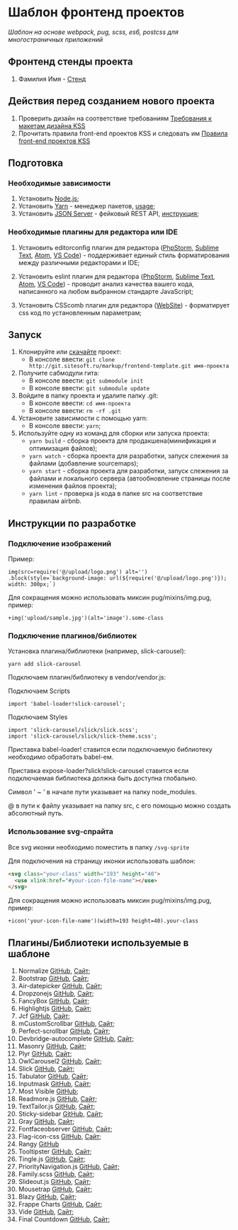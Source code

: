 # Шаблон фронтенд проектов

_Шаблон на основе webpack, pug, scss, es6, postcss для многостраничных приложений_

## Фронтенд стенды проекта

1.  Фамилия Имя - [Стенд](http://sitesoft.ru)

## Действия перед созданием нового проекта

1.  Проверить дизайн на соответствие требованиям [Требования к макетам дизайна KSS](https://docs.google.com/document/d/1DrQdRloEhhvfxCblvDui9ENhLd6nLcTH1HaYMp0Z8fQ/edit?usp=sharing)
2.  Прочитать правила front-end проектов KSS и следовать им [Правила front-end проектов KSS](https://docs.google.com/document/d/1t-LmUuQL9MmftZR6g3pngkdRn2TTGBfkLYivJuvIutY/edit?usp=sharing)

## Подготовка

### Необходимые зависимости

1.  Установить [Node.js](https://nodejs.org/en/);
2.  Установить [Yarn](https://yarnpkg.com/lang/en/) - менеджер пакетов, [usage](https://yarnpkg.com/en/docs/usage);
3.  Установить [JSON Server](https://github.com/typicode/json-server) - фейковый REST API, [инструкция](https://ruseller.com/lessons.php?rub=32&id=2842);

### Необходимые плагины для редактора или IDE

1.  Установить editorconfig плагин для редактора ([PhpStorm](https://plugins.jetbrains.com/plugin/7294-editorconfig), [Sublime Text](https://packagecontrol.io/packages/EditorConfig), [Atom](https://atom.io/packages/linter-eslint), [VS Code](https://marketplace.visualstudio.com/items?itemName=EditorConfig.EditorConfig)) - поддерживает единый стиль форматирования между различными редакторами и IDE;

2.  Установить eslint плагин для редактора ([PhpStorm](https://www.jetbrains.com/help/phpstorm/eslint.html), [Sublime Text](https://packagecontrol.io/packages/ESLint), [Atom](https://atom.io/packages/editorconfig), [VS Code](https://marketplace.visualstudio.com/items?itemName=dbaeumer.vscode-eslint)) - проводит анализ качества вашего кода, написанного на любом выбранном стандарте JavaScript;

3.  Установить CSScomb плагин для редактора ([WebSite](http://csscomb.com)) - форматирует css код по установленным параметрам;

## Запуск

1.  Клонируйте или [скачайте](http://git.sitesoft.ru/markup/frontend-template.git) проект:
    - В консоле ввести: `git clone http://git.sitesoft.ru/markup/frontend-template.git имя-проекта`
2.  Получите сабмодули гита:
    - В консоле ввести: `git submodule init`
    - В консоле ввести: `git submodule update`
3.  Войдите в папку проекта и удалите папку .git:
    - В консоле ввести: `cd имя-проекта`
    - В консоле ввести: `rm -rf .git`
4.  Установите зависимости с помощью yarn:
    - В консоле ввести: `yarn`;
5.  Используйте одну из команд для сборки или запуска проекта:
    - `yarn build` - сборка проекта для продакшена(минификация и оптимизация файлов);
    - `yarn watch` - сборка проекта для разработки, запуск слежения за файлами (добавление sourcemaps);
    - `yarn start` - сборка проекта для разработки, запуск слежения за файлами и локального сервера (автообновление страницы после изменения файлов проекта);
    - `yarn lint` - проверка js кода в папке src на соответствие правилам airbnb.

## Инструкции по разработке

### Подключение изображений

Пример:

```pug
img(src=require('@/upload/logo.png') alt='')
.block(style=`background-image: url(${require('@/upload/logo.png')}); width: 300px;`)
```

Для сокращения можно использовать миксин pug/mixins/img.pug, пример:

```pug
+img('upload/sample.jpg')(alt='image').some-class
```

### Подключение плагинов/библиотек

Установка плагина/библиотеки (например, slick-carousel):

```
yarn add slick-carousel
```

Подключаем плагин/библиотеку в vendor/vendor.js:

Подключаем Scripts

```
import 'babel-loader!slick-carousel';
```

Подключаем Styles

```
import 'slick-carousel/slick/slick.scss';
import 'slick-carousel/slick/slick-theme.scss';
```

Приставка babel-loader! ставится если подключаемую библиотеку необходимо обработать babel-ем.

Приставка expose-loader?slick!slick-carousel ставится если подключаемая библиотека должна быть доступна глобально.

Символ ' ~ ' в начале пути указывает на папку node_modules.

@ в пути к файлу указывает на папку src, с его помощью можно создать абсолютный путь.

### Использование svg-спрайта

Все svg иконки необходимо поместить в папку `/svg-sprite`

Для подключения на страницу иконки использовать шаблон:

```html
<svg class="your-class" width="193" height="40">
  <use xlink:href="#your-icon-file-name"></use>
</svg>
```

Для сокращения можно использовать миксин pug/mixins/img.pug, пример:

```pug
+icon('your-icon-file-name')(width=193 height=40).your-class
```

## Плагины/Библиотеки используемые в шаблоне

1.  Normalize [GitHub](https://github.com/necolas/normalize.css/), [Сайт](https://necolas.github.io/normalize.css/);
2.  Bootstrap [GitHub](https://github.com/twbs/bootstrap), [Сайт](https://getbootstrap.com);
3.  Air-datepicker [GitHub](https://github.com/t1m0n/air-datepicker), [Сайт](http://t1m0n.name/air-datepicker/docs/index-ru.html);
4.  Dropzonejs [GitHub](https://github.com/enyo/dropzone/), [Сайт](http://www.dropzonejs.com);
5.  FancyBox [GitHub](https://github.com/fancyapps/fancyBox), [Сайт](http://fancyapps.com/fancybox/);
6.  Highlightjs [GitHub](https://github.com/isagalaev/highlight.js), [Сайт](http://highlightjs.readthedocs.io/en/latest/);
7.  Jcf [GitHub](https://github.com/w3co/jcf), [Сайт](https://www.psd2html.com/js-custom-forms/#demo/);
8.  mCustomScrollbar [GitHub](https://github.com/malihu/malihu-custom-scrollbar-plugin), [Сайт](http://manos.malihu.gr/jquery-custom-content-scroller/#get-started-section);
9.  Perfect-scrollbar [GitHub](https://github.com/utatti/perfect-scrollbar), [Сайт](http://utatti.github.io/perfect-scrollbar/);
10. Devbridge-autocomplete [GitHub](https://github.com/devbridge/jQuery-Autocomplete), [Сайт](https://www.devbridge.com/sourcery/components/jquery-autocomplete/);
11. Masonry [GitHub](https://github.com/desandro/masonry), [Сайт](https://masonry.desandro.com);
12. Plyr [GitHub](https://github.com/sampotts/plyr), [Сайт](https://plyr.io);
13. OwlCarousel2 [GitHub](https://github.com/OwlCarousel2/OwlCarousel2), [Сайт](https://owlcarousel2.github.io/OwlCarousel2/);
14. Slick [GitHub](https://github.com/kenwheeler/slick/), [Сайт](http://kenwheeler.github.io/slick);
15. Tabulator [GitHub](https://github.com/olifolkerd/tabulator), [Сайт](http://tabulator.info);
16. Inputmask [GitHub](https://github.com/RobinHerbots/Inputmask), [Сайт](http://robinherbots.github.io/Inputmask/);
17. Most Visible [GitHub](https://github.com/andyexeter/most-visible);
18. Readmore.js [GitHub](https://github.com/jedfoster/Readmore.js), [Сайт](http://jedfoster.com/Readmore.js/);
19. TextTailor.js [GitHub](https://github.com/jpntex/TextTailor.js/), [Сайт](http://jpntex.github.io/TextTailor.js/);
20. Sticky-sidebar [GitHub](https://github.com/abouolia/sticky-sidebar), [Сайт](https://abouolia.github.io/sticky-sidebar/);
21. Gray [GitHub](https://github.com/karlhorky/gray), [Сайт](https://work.karlhorky.com/gray/);
22. Fontfaceobserver [GitHub](https://github.com/bramstein/fontfaceobserver), [Сайт](https://fontfaceobserver.com);
23. Flag-icon-css [GitHub](https://github.com/lipis/flag-icon-css), [Сайт](http://flag-icon-css.lip.is);
24. Rangy [GitHub](https://github.com/timdown/rangy)
25. Tooltipster [GitHub](https://github.com/iamceege/tooltipster), [Сайт](http://iamceege.github.io/tooltipster/);
26. Tingle.js [GitHub](https://github.com/robinparisi/tingle), [Сайт](https://robinparisi.github.io/tingle/);
27. PriorityNavigation.js [GitHub](https://github.com/gijsroge/priority-navigation), [Сайт](http://gijsroge.github.io/priority-nav.js/);
28. Family.scss [GitHub](https://github.com/LukyVj/family.scss), [Сайт](http://lukyvj.github.io/family.scss/);
29. Slideout.js [GitHub](https://github.com/mango/slideout), [Сайт](https://slideout.js.org);
30. Mousetrap [GitHub](https://github.com/ccampbell/mousetrap), [Сайт](https://craig.is/killing/mice);
31. Blazy [GitHub](https://github.com/dinbror/blazy/), [Сайт](http://dinbror.dk/blazy/);
32. Frappe Charts [GitHub](https://github.com/frappe/charts), [Сайт](https://frappe.io/charts);
33. Vide [GitHub](https://github.com/vodkabears/Vide), [Сайт](http://vodkabears.github.io/vide/);
34. Final Countdown [GitHub](https://github.com/hilios/jQuery.countdown), [Сайт](http://hilios.github.io/jQuery.countdown/);
